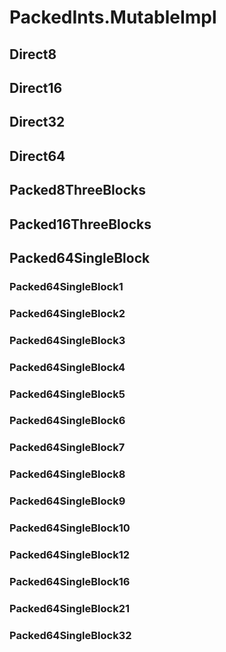 # PackedInts.MutableImpl

## Direct8

## Direct16

## Direct32

## Direct64

## Packed8ThreeBlocks

## Packed16ThreeBlocks

## Packed64SingleBlock

### Packed64SingleBlock1

### Packed64SingleBlock2

### Packed64SingleBlock3

### Packed64SingleBlock4

### Packed64SingleBlock5

### Packed64SingleBlock6

### Packed64SingleBlock7

### Packed64SingleBlock8

### Packed64SingleBlock9

### Packed64SingleBlock10

### Packed64SingleBlock12

### Packed64SingleBlock16

### Packed64SingleBlock21

### Packed64SingleBlock32